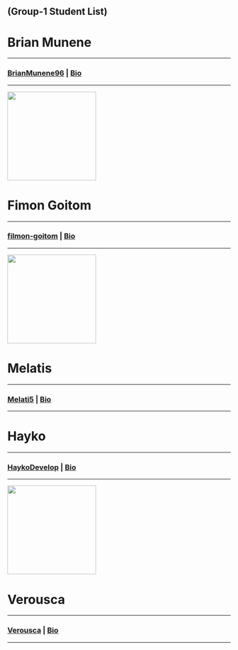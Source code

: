 (Group-1 Student List)
---

# Brian Munene
---
### [BrianMunene96](https://github.com/BrianMunene96) | [Bio](https://github.com/HYF-Class19/workflow-group1/blob/master/student-bios/brian.md)
---
<img src="https://avatars.githubusercontent.com/u/107561877?v=4" width="200px">


# Fimon Goitom
---
### [filmon-goitom](https://github.com/filmon-goitom) | [Bio](https://github.com/HYF-Class19/workflow-group1/blob/master/student-bios/filmonbio.md)
---
<img src="https://avatars.githubusercontent.com/u/107537323?s=400&u=f97d28a78e944cefe29f49f7abad9a3db9e53810&v=4" width="200px">

# Melatis
---
### [Melati5](https://github.com/Melati5) | [Bio](https://github.com/HYF-Class19/workflow-group1/blob/master/student-bios/melati5.md)
---


# Hayko
---
### [HaykoDevelop](https://github.com/HaykoDevelop) | [Bio](https://github.com/HYF-Class19/workflow-group1/blob/master/student-bios/hayko.md)
---
<img src="https://avatars.githubusercontent.com/u/49321251?v=4" width="200px">

# Verousca
---
### [Verousca](https://github.com/Verousca) | [Bio](https://github.com/HYF-Class19/workflow-group1/blob/master/student-bios/verousca.md)
---
